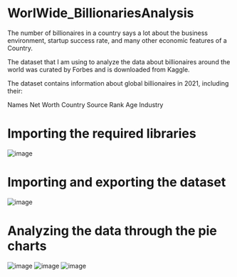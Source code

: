 # WorlWide_BillionariesAnalysis
The number of billionaires in a country says a lot about the business environment, startup success rate, and many other economic features of a Country.

The dataset that I am using to analyze the data about billionaires around the world was curated by Forbes and is downloaded from Kaggle. 

The dataset contains information about global billionaires in 2021, including their:

Names
Net Worth 
Country 
Source 
Rank
Age
Industry

# Importing the required libraries
![image](https://user-images.githubusercontent.com/104202659/209375978-44e59f90-86d4-4fb4-9ea3-bcdb2fffdf96.png)


# Importing and exporting the dataset
![image](https://user-images.githubusercontent.com/104202659/209376044-90c4f394-81f0-44fc-8897-61429dcf162c.png)

# Analyzing the data through the pie charts
![image](https://user-images.githubusercontent.com/104202659/209376108-b51a06a0-2280-4b95-92ad-a34cc58c0bc0.png)
![image](https://user-images.githubusercontent.com/104202659/209376115-da639b01-b08a-4058-86dc-310ee6c64e73.png)
![image](https://user-images.githubusercontent.com/104202659/209376123-50d890ef-430a-4aca-a7a7-e4c180b497fd.png)
